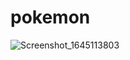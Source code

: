 # pokemon

![Screenshot_1645113803](https://user-images.githubusercontent.com/45709308/154521811-282ca3ff-68f4-4406-9110-aca42635c0de.png)
